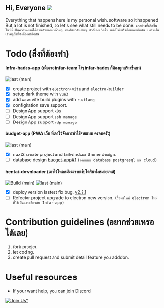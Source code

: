 ## Hi, Everyone ![](https://user-images.githubusercontent.com/18350557/176309783-0785949b-9127-417c-8b55-ab5a4333674e.gif)

Everything that happens here is my personal wish. software so it happened But a lot is not finished, so let's see what still needs to be done:
`ทุกอย่างที่เกิดขึ้นในที่นี้เป็นความอยากได้ส่วนตัวของผมล้วนๆ ซอฟต์แวร์หลายๆ ตัวก็เลยเกิดขึ้น แต่ก้ไม่เสร็จอีกเยอะเช่นกัน เพราะงั้นเรามดูสิ่งที่ยังต้องทำต่อกัน`

# Todo (สิ่งที่ต้องทำ)

#### Infra-hades-app (เมื่อเจอ infar-team โง่ๆ infar-hades ก็ต้องถูกสร้างขึ้นมา)
<!-- ![Build (main)](https://img.shields.io/github/workflow/status/touno-io/Infra-hades-app/build/main?style=flat-square) -->
![last (main)](https://img.shields.io/github/last-commit/touno-io/Infra-hades-app/main.svg?style=flat-square)

- [x] create project with `electron+vite` and `electro-builder`
- [x] setup dark theme with `vue3`
- [x] add `wasm` vite build plugins with `rustlang`
- [x] configiration save support.
- [ ] Design App support `k8s`
- [ ] Design App support `ssh manage`
- [ ] Design App support `rdp manage`

#### budget-app (PWA เว็บ ที่เอาไว้จัดการค่าใช้จ่ายแบบ ครอบครัว)
<!-- ![Build (main)](https://img.shields.io/github/workflow/status/touno-io/budget-app/build/main?style=flat-square) -->
![last (main)](https://img.shields.io/github/last-commit/touno-io/budget-app/main.svg?style=flat-square)

- [x] nuxt2 create project and tailwindcss theme design.
- [ ] database design [budget-app#1](https://github.com/touno-io/budget-app/issues/1) `(ออกแบบ database postgresql บน cloud)`

#### hentai-downloader (เอาไว้โหลดมังงะจากเว็บโดจินทั้งหมายแหล่)
![Build (main)](https://img.shields.io/github/workflow/status/touno-io/hentai-downloader/Multiplatform%20Build/main?style=flat-square)
![last (main)](https://img.shields.io/github/last-commit/touno-io/hentai-downloader/main.svg?style=flat-square)

- [x] deploy version lastest fix bug. [v2.2.1](https://github.com/touno-io/hentai-downloader/releases/tag/v2.2.1) 
- [ ] Refector project upgrade to electron new version. `(รื้อทำใหม่ electron ใหม่ ที่ใช้เป็นแบบเดียวกับ Infar-app)`

# Contribution guidelines (อยากช่วยเหรอ ได้เลย)
1. fork proejct.
2. let coding.
3. create pull request and submit detail feature you adddon.



# Useful resources
- If your want help, you can join Discord

[![Join Us?](https://discordapp.com/api/guilds/475720106471849996/widget.png?style=banner2)](https://touno.io/s/ixj7)



